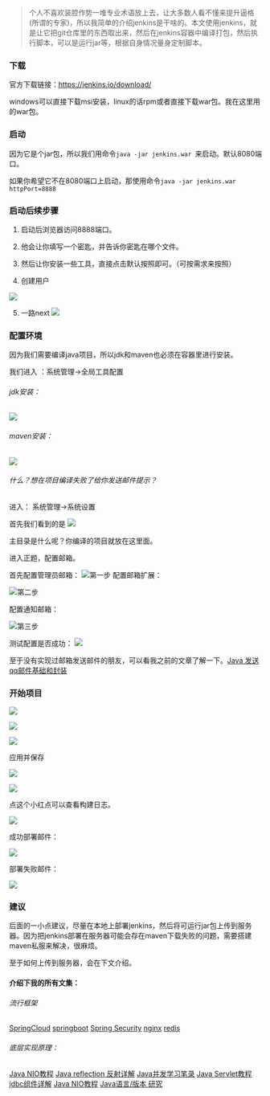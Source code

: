 >个人不喜欢装腔作势一堆专业术语放上去，让大多数人看不懂来提升逼格(所谓的专家)，所以我简单的介绍jenkins是干啥的。本文使用jenkins，就是让它把git仓库里的东西取出来，然后在jenkins容器中编译打包，然后执行脚本，可以是运行jar等，根据自身情况量身定制脚本。

###   下载
官方下载链接：https://jenkins.io/download/

windows可以直接下载msi安装，linux的话rpm或者直接下载war包。我在这里用的war包。

###   启动

因为它是个jar包，所以我们用命令`java -jar jenkins.war `来启动。默认8080端口。

如果你希望它不在8080端口上启动，那使用命令`java -jar jenkins.war httpPort=8888`

###   启动后续步骤

1. 启动后浏览器访问8888端口。

2. 他会让你填写一个密匙，并告诉你密匙在哪个文件。

3. 然后让你安装一些工具，直接点击默认按照即可。（可按需求来按照）

4. 创建用户

![](https://upload-images.jianshu.io/upload_images/5786888-c16bfab63716c553.png?imageMogr2/auto-orient/strip%7CimageView2/2/w/1240)

5. 一路next
![](https://upload-images.jianshu.io/upload_images/5786888-8cd716adb078626f.png?imageMogr2/auto-orient/strip%7CimageView2/2/w/1240)

###   配置环境

因为我们需要编译java项目，所以jdk和maven也必须在容器里进行安装。

我们进入 ：系统管理->全局工具配置

######   jdk安装： 
![](https://upload-images.jianshu.io/upload_images/5786888-600e4a85d696cf8e.png?imageMogr2/auto-orient/strip%7CimageView2/2/w/1240)

######   maven安装： 
![](https://upload-images.jianshu.io/upload_images/5786888-978af61977a70941.png?imageMogr2/auto-orient/strip%7CimageView2/2/w/1240)


######   什么？想在项目编译失败了给你发送邮件提示？

进入： 系统管理->系统设置

首先我们看到的是
![](https://upload-images.jianshu.io/upload_images/5786888-0618ebc8093f32e7.png?imageMogr2/auto-orient/strip%7CimageView2/2/w/1240)

主目录是什么呢？你编译的项目就放在这里面。

进入正题，配置邮箱。

首先配置管理员邮箱：
![第一步](https://upload-images.jianshu.io/upload_images/5786888-7da6f607c3567d09.png?imageMogr2/auto-orient/strip%7CimageView2/2/w/1240)
配置邮箱扩展：

![第二步](https://upload-images.jianshu.io/upload_images/5786888-60a1e174099a3c38.png?imageMogr2/auto-orient/strip%7CimageView2/2/w/1240)

配置通知邮箱：

![第三步](https://upload-images.jianshu.io/upload_images/5786888-c8d9e25844e858a3.png?imageMogr2/auto-orient/strip%7CimageView2/2/w/1240)

测试配置是否成功：
![](https://upload-images.jianshu.io/upload_images/5786888-85b873349cd86136.png?imageMogr2/auto-orient/strip%7CimageView2/2/w/1240)

至于没有实现过邮箱发送邮件的朋友，可以看我之前的文章了解一下。[Java 发送qq邮件基础和封装](https://www.jianshu.com/p/f66553af9a04)

###   开始项目

![](https://upload-images.jianshu.io/upload_images/5786888-961154918017f864.png?imageMogr2/auto-orient/strip%7CimageView2/2/w/1240)

![](https://upload-images.jianshu.io/upload_images/5786888-d530893f50d97bea.png?imageMogr2/auto-orient/strip%7CimageView2/2/w/1240)

![](https://upload-images.jianshu.io/upload_images/5786888-95d7860d39669939.png?imageMogr2/auto-orient/strip%7CimageView2/2/w/1240)

应用并保存

![](https://upload-images.jianshu.io/upload_images/5786888-d15c8eee4fbac9cf.png?imageMogr2/auto-orient/strip%7CimageView2/2/w/1240)

![](https://upload-images.jianshu.io/upload_images/5786888-e3ade2ef6d3cd528.png?imageMogr2/auto-orient/strip%7CimageView2/2/w/1240)

点这个小红点可以查看构建日志。


![](https://upload-images.jianshu.io/upload_images/5786888-e67dc9e947536009.png?imageMogr2/auto-orient/strip%7CimageView2/2/w/1240)

成功部署邮件：

![](https://upload-images.jianshu.io/upload_images/5786888-dccb66227e01eaed.png?imageMogr2/auto-orient/strip%7CimageView2/2/w/1240)


部署失败邮件：

![](https://upload-images.jianshu.io/upload_images/5786888-1fc9b401d56d1527.png?imageMogr2/auto-orient/strip%7CimageView2/2/w/1240)


###   建议
后面的一小点建议，尽量在本地上部署jenkins，然后将可运行jar包上传到服务器。因为把jenkins部署在服务器可能会存在maven下载失败的问题，需要搭建maven私服来解决，很麻烦。

至于如何上传到服务器，会在下文介绍。


####   介绍下我的所有文集：
######   流行框架
[SpringCloud](https://www.jianshu.com/nb/18726057)
[springboot](https://www.jianshu.com/nb/19053594)
[Spring Security](https://www.jianshu.com/nb/23842307)
[nginx](https://www.jianshu.com/nb/18436827)
[redis](https://www.jianshu.com/nb/21461220)

######  底层实现原理：
[Java NIO教程](https://www.jianshu.com/nb/21635138)
[Java reflection 反射详解](https://www.jianshu.com/nb/21989596)
[Java并发学习笔录](https://www.jianshu.com/nb/22549959)
[Java Servlet教程](https://www.jianshu.com/nb/22065472)
[jdbc组件详解](https://www.jianshu.com/nb/22774157)
[Java NIO教程](https://www.jianshu.com/nb/21635138)
[Java语言/版本 研究](https://www.jianshu.com/nb/19137666)

